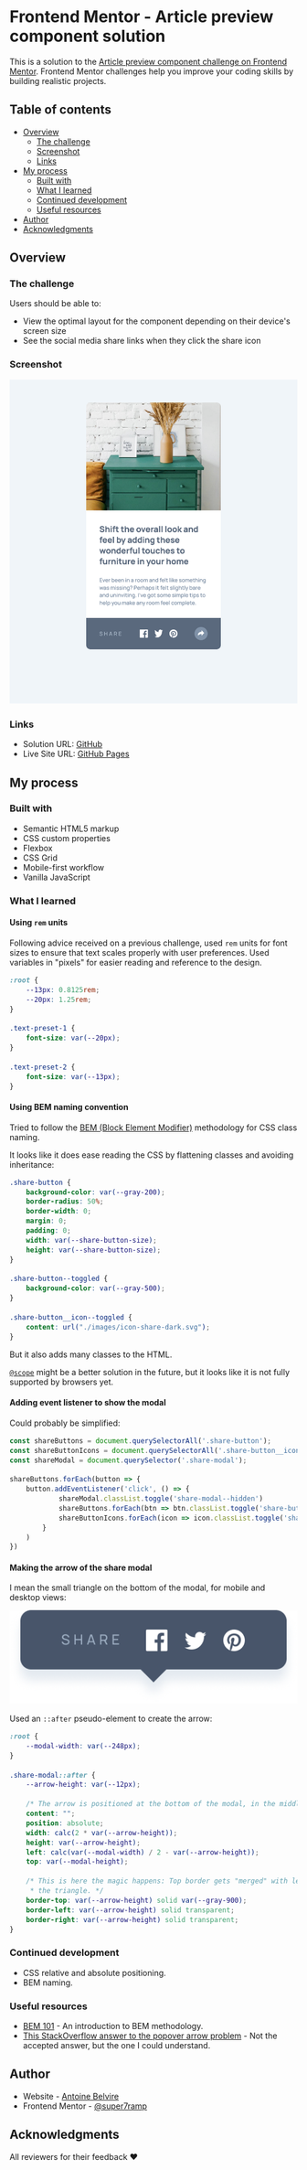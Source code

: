# Frontend Mentor - Article preview component solution

This is a solution to
the [Article preview component challenge on Frontend Mentor](https://www.frontendmentor.io/challenges/article-preview-component-dYBN_pYFT).
Frontend Mentor challenges help you improve your coding skills by building realistic projects.

## Table of contents

- [Overview](#overview)
    - [The challenge](#the-challenge)
    - [Screenshot](#screenshot)
    - [Links](#links)
- [My process](#my-process)
    - [Built with](#built-with)
    - [What I learned](#what-i-learned)
    - [Continued development](#continued-development)
    - [Useful resources](#useful-resources)
- [Author](#author)
- [Acknowledgments](#acknowledgments)

## Overview

### The challenge

Users should be able to:

- View the optimal layout for the component depending on their device's screen size
- See the social media share links when they click the share icon

### Screenshot

![](./screenshot.png)

### Links

- Solution URL: [GitHub](https://github.com/super7ramp/frontend-mentor/9-article-preview-component)
- Live Site
  URL: [GitHub Pages](https://super7ramp.github.io/frontend-mentor/9-article-preview-component/article-preview-component-master)

## My process

### Built with

- Semantic HTML5 markup
- CSS custom properties
- Flexbox
- CSS Grid
- Mobile-first workflow
- Vanilla JavaScript

### What I learned

#### Using `rem` units

Following advice received on a previous challenge, used `rem` units for font sizes to ensure that text scales
properly with user preferences. Used variables in "pixels" for easier reading and reference to the design.

```css
:root {
    --13px: 0.8125rem;
    --20px: 1.25rem;
}

.text-preset-1 {
    font-size: var(--20px);
}

.text-preset-2 {
    font-size: var(--13px);
}
```

#### Using BEM naming convention

Tried to follow the [BEM (Block Element Modifier)](https://getbem.com/introduction/) methodology for CSS class naming.

It looks like it does ease reading the CSS by flattening classes and avoiding inheritance:

```css
.share-button {
    background-color: var(--gray-200);
    border-radius: 50%;
    border-width: 0;
    margin: 0;
    padding: 0;
    width: var(--share-button-size);
    height: var(--share-button-size);
}

.share-button--toggled {
    background-color: var(--gray-500);
}

.share-button__icon--toggled {
    content: url("./images/icon-share-dark.svg");
}
```

But it also adds many classes to the HTML.

[`@scope`](https://developer.mozilla.org/en-US/docs/Web/CSS/@scope) might be a better solution in the future, but it
looks like it is not fully supported by browsers yet.

#### Adding event listener to show the modal

Could probably be simplified:

```js
const shareButtons = document.querySelectorAll('.share-button');
const shareButtonIcons = document.querySelectorAll('.share-button__icon');
const shareModal = document.querySelector('.share-modal');

shareButtons.forEach(button => {
    button.addEventListener('click', () => {
            shareModal.classList.toggle('share-modal--hidden')
            shareButtons.forEach(btn => btn.classList.toggle('share-button--toggled'))
            shareButtonIcons.forEach(icon => icon.classList.toggle('share-button__icon--toggled'))
        }
    )
})
```

#### Making the arrow of the share modal

I mean the small triangle on the bottom of the modal, for mobile and desktop views:

![](arrow.png)

Used an `::after` pseudo-element to create the arrow:

```css
:root {
    --modal-width: var(--248px);
}

.share-modal::after {
    --arrow-height: var(--12px);

    /* The arrow is positioned at the bottom of the modal, in the middle */
    content: "";
    position: absolute;
    width: calc(2 * var(--arrow-height));
    height: var(--arrow-height);
    left: calc(var(--modal-width) / 2 - var(--arrow-height));
    top: var(--modal-height);

    /* This is here the magic happens: Top border gets "merged" with left and right transparent borders, creating
     * the triangle. */
    border-top: var(--arrow-height) solid var(--gray-900);
    border-left: var(--arrow-height) solid transparent;
    border-right: var(--arrow-height) solid transparent;
}
```

### Continued development

- CSS relative and absolute positioning.
- BEM naming.

### Useful resources

- [BEM 101](https://css-tricks.com/bem-101/) - An introduction to BEM methodology.
- [This StackOverflow answer to the popover arrow problem](https://stackoverflow.com/a/32386763) - Not the accepted
  answer, but the one I could understand.


## Author

- Website - [Antoine Belvire](https://belv.re)
- Frontend Mentor - [@super7ramp](https://www.frontendmentor.io/profile/super7ramp)

## Acknowledgments

All reviewers for their feedback ❤️
